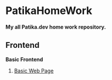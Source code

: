 # PatikaHomeWork

**My all Patika.dev  home work repository.**

## Frontend
**Basic Frontend**
1. [Basic Web Page](https://github.com/lalmazari/PatikaHomeWork/tree/main/Frontend/Basic%20Frontend/HTML/1.Basic%20Web%20Page)

